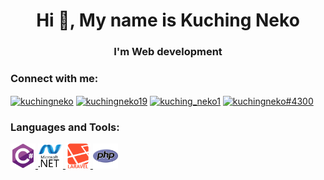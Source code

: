 <h1 align="center">Hi 👋, My name is Kuching Neko</h1>
<h3 align="center">I'm Web development</h3>
<h3 align="left">Connect with me:</h3>
<p align="left">
<a href="https://twitter.com/kuchingneko" target="blank"><img align="center" src="https://www.flaticon.com/svg/vstatic/svg/733/733579.svg" alt="kuchingneko" height="30" width="40" /></a>
<a href="https://fb.com/kuchingneko19" target="blank"><img align="center" src="https://raw.githubusercontent.com/rahuldkjain/github-profile-readme-generator/neutral-icons/src/images/icons/Social/facebook.svg" alt="kuchingneko19" height="30" width="40" /></a>
<a href="https://instagram.com/kuching_neko1" target="blank"><img align="center" src="https://raw.githubusercontent.com/rahuldkjain/github-profile-readme-generator/neutral-icons/src/images/icons/Social/instagram.svg" alt="kuching_neko1" height="30" width="40" /></a>
<a href="https://discord.gg/kuchingneko#4300" target="blank"><img align="center" src="https://raw.githubusercontent.com/rahuldkjain/github-profile-readme-generator/neutral-icons/src/images/icons/Social/discord.svg" alt="kuchingneko#4300" height="30" width="40" /></a>
</p>

<h3 align="left">Languages and Tools:</h3>
<p align="left"> <a href="https://www.w3schools.com/cs/" target="_blank"> <img src="https://raw.githubusercontent.com/devicons/devicon/master/icons/csharp/csharp-original.svg" alt="csharp" width="40" height="40"/> </a> <a href="https://dotnet.microsoft.com/" target="_blank"> <img src="https://raw.githubusercontent.com/devicons/devicon/master/icons/dot-net/dot-net-original-wordmark.svg" alt="dotnet" width="40" height="40"/> </a> <a href="https://laravel.com/" target="_blank"> <img src="https://raw.githubusercontent.com/devicons/devicon/master/icons/laravel/laravel-plain-wordmark.svg" alt="laravel" width="40" height="40"/> </a> <a href="https://www.php.net" target="_blank"> <img src="https://raw.githubusercontent.com/devicons/devicon/master/icons/php/php-original.svg" alt="php" width="40" height="40"/> </a> </p>
